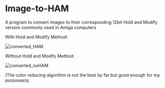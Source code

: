 # Image-to-HAM
A program to convert images to their corresponding 12bit Hold and Modify version commonly used in Amiga computers

With Hold and Modify Method:

![converted_HAM](https://github.com/user-attachments/assets/61c8e5b1-25b0-4782-917b-80d365671b23)

Without Hold and Modify Method:

![converted_noHAM](https://github.com/user-attachments/assets/95624bdd-c7e8-4968-843b-ea963881a031)

(The color reducing algorithm is not the best by far but good enough for my purposes)q
